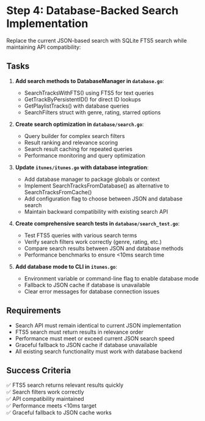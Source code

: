 # Step 4: Database-Backed Search Implementation

Replace the current JSON-based search with SQLite FTS5 search while maintaining API compatibility:

## Tasks

1. **Add search methods to DatabaseManager in `database.go`**:
   - SearchTracksWithFTS() using FTS5 for text queries
   - GetTrackByPersistentID() for direct ID lookups
   - GetPlaylistTracks() with database queries
   - SearchFilters struct with genre, rating, starred options

2. **Create search optimization in `database/search.go`**:
   - Query builder for complex search filters
   - Result ranking and relevance scoring
   - Search result caching for repeated queries
   - Performance monitoring and query optimization

3. **Update `itunes/itunes.go` with database integration**:
   - Add database manager to package globals or context
   - Implement SearchTracksFromDatabase() as alternative to SearchTracksFromCache()
   - Add configuration flag to choose between JSON and database search
   - Maintain backward compatibility with existing search API

4. **Create comprehensive search tests in `database/search_test.go`**:
   - Test FTS5 queries with various search terms
   - Verify search filters work correctly (genre, rating, etc.)
   - Compare search results between JSON and database methods
   - Performance benchmarks to ensure <10ms search time

5. **Add database mode to CLI in `itunes.go`**:
   - Environment variable or command-line flag to enable database mode
   - Fallback to JSON cache if database is unavailable
   - Clear error messages for database connection issues

## Requirements

- Search API must remain identical to current JSON implementation
- FTS5 search must return results in relevance order
- Performance must meet or exceed current JSON search speed
- Graceful fallback to JSON cache if database unavailable
- All existing search functionality must work with database backend

## Success Criteria

✅ FTS5 search returns relevant results quickly  
✅ Search filters work correctly  
✅ API compatibility maintained  
✅ Performance meets <10ms target  
✅ Graceful fallback to JSON cache works